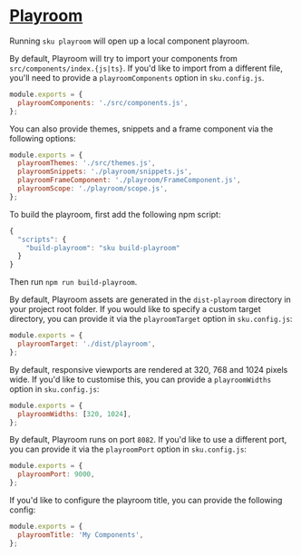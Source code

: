 # [Playroom](https://github.com/seek-oss/playroom)

Running `sku playroom` will open up a local component playroom.

By default, Playroom will try to import your components from `src/components/index.{js|ts}`. If you'd like to import from a different file, you'll need to provide a `playroomComponents` option in `sku.config.js`.

```js
module.exports = {
  playroomComponents: './src/components.js',
};
```

You can also provide themes, snippets and a frame component via the following options:

```js
module.exports = {
  playroomThemes: './src/themes.js',
  playroomSnippets: './playroom/snippets.js',
  playroomFrameComponent: './playroom/FrameComponent.js',
  playroomScope: './playroom/scope.js',
};
```

To build the playroom, first add the following npm script:

```js
{
  "scripts": {
    "build-playroom": "sku build-playroom"
  }
}
```

Then run `npm run build-playroom`.

By default, Playroom assets are generated in the `dist-playroom` directory in your project root folder. If you would like to specify a custom target directory, you can provide it via the `playroomTarget` option in `sku.config.js`:

```js
module.exports = {
  playroomTarget: './dist/playroom',
};
```

By default, responsive viewports are rendered at 320, 768 and 1024 pixels wide. If you'd like to customise this, you can provide a `playroomWidths` option in `sku.config.js`:

```js
module.exports = {
  playroomWidths: [320, 1024],
};
```

By default, Playroom runs on port `8082`. If you'd like to use a different port, you can provide it via the `playroomPort` option in `sku.config.js`:

```js
module.exports = {
  playroomPort: 9000,
};
```

If you'd like to configure the playroom title, you can provide the following config:

```js
module.exports = {
  playroomTitle: 'My Components',
};
```
